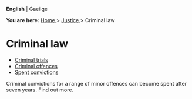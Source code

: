 **English** |  Gaeilge 

**You are here:** [ Home ](/en/) > [ Justice ](/en/justice/) > Criminal law

#  Criminal law

  * [ Criminal trials ](/en/justice/criminal-law/criminal-trial/)
  * [ Criminal offences ](/en/justice/criminal-law/criminal-offences/)
  * [ Spent convictions ](/en/justice/criminal-law/spent-convictions/)

Criminal convictions for a range of minor offences can become spent after
seven years. Find out more.
